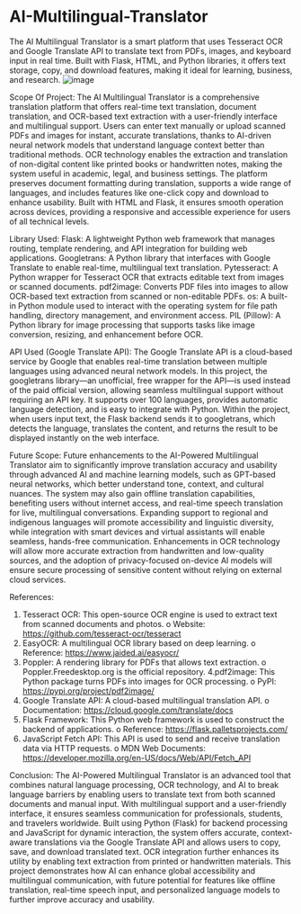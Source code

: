 # AI-Multilingual-Translator
The AI Multilingual Translator is a smart platform that uses Tesseract OCR and Google Translate API to translate text from PDFs, images, and keyboard input in real time. Built with Flask, HTML, and Python libraries, it offers text storage, copy, and download features, making it ideal for learning, business, and research.
![image](https://github.com/user-attachments/assets/f2a2ae2b-1fdc-4af1-8e98-c52f63debc41)

Scope Of Project:
The AI Multilingual Translator is a comprehensive translation platform that offers real-time text translation, document translation, and OCR-based text extraction with a user-friendly interface and multilingual support. Users can enter text manually or upload scanned PDFs and images for instant, accurate translations, thanks to AI-driven neural network models that understand language context better than traditional methods. OCR technology enables the extraction and translation of non-digital content like printed books or handwritten notes, making the system useful in academic, legal, and business settings. The platform preserves document formatting during translation, supports a wide range of languages, and includes features like one-click copy and download to enhance usability. Built with HTML and Flask, it ensures smooth operation across devices, providing a responsive and accessible experience for users of all technical levels.

Library Used:
Flask: A lightweight Python web framework that manages routing, template rendering, and API integration for building web applications.
Googletrans: A Python library that interfaces with Google Translate to enable real-time, multilingual text translation.
Pytesseract: A Python wrapper for Tesseract OCR that extracts editable text from images or scanned documents.
pdf2image: Converts PDF files into images to allow OCR-based text extraction from scanned or non-editable PDFs.
os: A built-in Python module used to interact with the operating system for file path handling, directory management, and environment access.
PIL (Pillow): A Python library for image processing that supports tasks like image conversion, resizing, and enhancement before OCR.

API Used (Google Translate API): 
The Google Translate API is a cloud-based service by Google that enables real-time translation between multiple languages using advanced neural network models. In this project, the googletrans library—an unofficial, free wrapper for the API—is used instead of the paid official version, allowing seamless multilingual support without requiring an API key. It supports over 100 languages, provides automatic language detection, and is easy to integrate with Python. Within the project, when users input text, the Flask backend sends it to googletrans, which detects the language, translates the content, and returns the result to be displayed instantly on the web interface.

Future Scope:
Future enhancements to the AI-Powered Multilingual Translator aim to significantly improve translation accuracy and usability through advanced AI and machine learning models, such as GPT-based neural networks, which better understand tone, context, and cultural nuances. The system may also gain offline translation capabilities, benefiting users without internet access, and real-time speech translation for live, multilingual conversations. Expanding support to regional and indigenous languages will promote accessibility and linguistic diversity, while integration with smart devices and virtual assistants will enable seamless, hands-free communication. Enhancements in OCR technology will allow more accurate extraction from handwritten and low-quality sources, and the adoption of privacy-focused on-device AI models will ensure secure processing of sensitive content without relying on external cloud services.

References:
1. Tesseract OCR: This open-source OCR engine is used to extract text from scanned documents and photos. 
o Website: https://github.com/tesseract-ocr/tesseract
2. EasyOCR: A multilingual OCR library based on deep learning. 
o Reference: https://www.jaided.ai/easyocr/ 
3. Poppler: A rendering library for PDFs that allows text extraction. 
o Poppler.Freedesktop.org is the official repository. 
4.pdf2image: This Python package turns PDFs into images for OCR processing. 
o PyPI: https://pypi.org/project/pdf2image/ 
5. Google Translate API: A cloud-based multilingual translation API. 
o Documentation: https://cloud.google.com/translate/docs 
6. Flask Framework: This Python web framework is used to construct the backend of applications. 
o Reference: https://flask.palletsprojects.com/ 
7. JavaScript Fetch API: This API is used to send and receive translation data via HTTP requests. 
o MDN Web Documents: https://developer.mozilla.org/en-US/docs/Web/API/Fetch_API


Conclusion:
The AI-Powered Multilingual Translator is an advanced tool that combines natural language processing, OCR technology, and AI to break language barriers by enabling users to translate text from both scanned documents and manual input. With multilingual support and a user-friendly interface, it ensures seamless communication for professionals, students, and travelers worldwide. Built using Python (Flask) for backend processing and JavaScript for dynamic interaction, the system offers accurate, context-aware translations via the Google Translate API and allows users to copy, save, and download translated text. OCR integration further enhances its utility by enabling text extraction from printed or handwritten materials. This project demonstrates how AI can enhance global accessibility and multilingual communication, with future potential for features like offline translation, real-time speech input, and personalized language models to further improve accuracy and usability.
